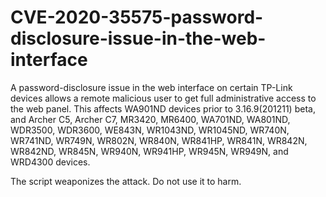 # CVE-2020-35575-password-disclosure-issue-in-the-web-interface

A password-disclosure issue in the web interface on certain TP-Link devices allows a remote malicious user to get full administrative access to the web panel. This affects WA901ND devices prior to 3.16.9(201211) beta, and Archer C5, Archer C7, MR3420, MR6400, WA701ND, WA801ND, WDR3500, WDR3600, WE843N, WR1043ND, WR1045ND, WR740N, WR741ND, WR749N, WR802N, WR840N, WR841HP, WR841N, WR842N, WR842ND, WR845N, WR940N, WR941HP, WR945N, WR949N, and WRD4300 devices.

The script weaponizes the attack. Do not use it to harm.
